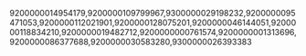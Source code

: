 9200000014954179,9200000109799967,9300000029198232,9200000095471053,9200000112021901,9200000128075201,9200000046144051,9200000118834210,9200000019482712,9200000000761574,9200000001313696,9200000086377688,9200000030583280,9300000026393383
